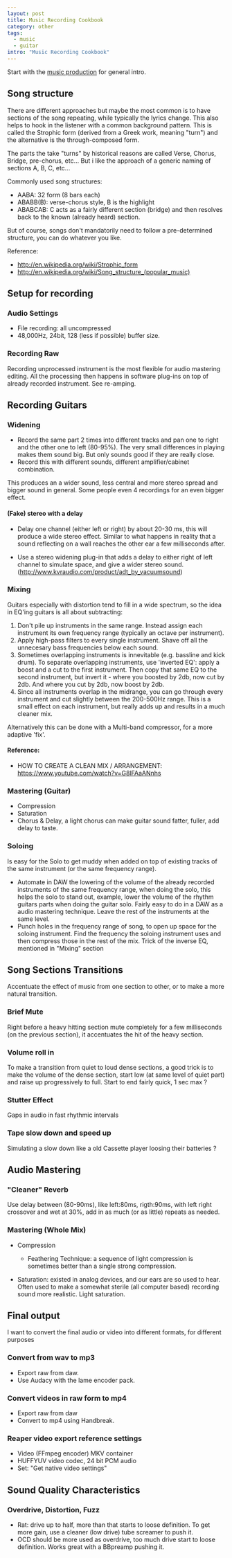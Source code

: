 ```yaml
---
layout: post
title: Music Recording Cookbook
category: other
tags:
  - music
  - guitar
intro: "Music Recording Cookbook"
---
```


Start with the [music production](http://al3xandr3.github.io/music-production.html) for general intro.

## Song structure

There are different approaches but maybe the most common is to have sections of the song repeating, while typically the lyrics change. This also helps to hook in the listener with a common background pattern. This is called the Strophic form (derived from a Greek work, meaning "turn") and the alternative is the through-composed form.

The parts the take "turns" by historical reasons are called Verse, Chorus, Bridge, pre-chorus, etc... But i like the approach of a generic naming of sections A, B, C, etc...

Commonly used song structures:

- AABA: 32 form (8 bars each)
- ABABB(B): verse-chorus style, B is the highlight
- ABABCAB: C acts as a fairly different section (bridge) and then resolves back to the known (already heard) section.

But of course, songs don't mandatorily need to follow a pre-determined structure, you can do whatever you like.

Reference:

- http://en.wikipedia.org/wiki/Strophic_form
- http://en.wikipedia.org/wiki/Song_structure_(popular_music)



## Setup for recording

### Audio Settings

- File recording: all uncompressed
- 48,000Hz, 24bit, 128 (less if possible) buffer size.

### Recording Raw

Recording unprocessed instrument is the most flexible for audio mastering editing. All the processing then happens in software plug-ins on top of already recorded instrument.
See re-amping.



## Recording Guitars


### Widening

- Record the same part 2 times into different tracks and pan one to right and the other one to left (80-95%). The very small differences in playing makes them sound big. But only sounds good if they are really close.
- Record this with different sounds, different amplifier/cabinet combination.

This produces an a wider sound, less central and more stereo spread and bigger sound in general.
Some people even 4 recordings for an even bigger effect.


#### (Fake) stereo with a delay

- Delay one channel (either left or right) by about 20-30 ms, this will produce a wide stereo effect. Similar to what happens in reality that a sound reflecting on a wall  reaches the other ear a few milliseconds after.


- Use a stereo widening plug-in that adds a delay to either right of left channel to simulate space, and give a wider stereo sound. (http://www.kvraudio.com/product/adt_by_vacuumsound)


### Mixing

Guitars especially with distortion tend to fill in a wide spectrum, so the idea in EQ'ing guitars is all about subtracting: 

1. Don't pile up instruments in the same range. Instead assign each instrument its own frequency range (typically an octave per instrument).
2. Apply high-pass filters to every single instrument. Shave off all the unnecesary bass frequencies below each sound.
3. Sometimes overlapping instruments is innevitable (e.g. bassline and kick drum). To separate overlapping instruments, use 'inverted EQ': apply a boost and a cut to the first instrument. Then copy that same EQ to the second instrument, but invert it - where you boosted by 2db, now cut by 2db. And where you cut by 2db, now boost by 2db.
4. Since all instruments overlap in the midrange, you can go through every instrument and cut slightly between the 200-500Hz range. This is a small effect on each instrument, but really adds up and results in a much cleaner mix.

Alternatively this can be done with a Multi-band compressor, for a more adaptive 'fix'.

#### Reference:

- HOW TO CREATE A CLEAN MIX / ARRANGEMENT: https://www.youtube.com/watch?v=G8lFAaANnhs


### Mastering (Guitar)

- Compression
- Saturation
- Chorus & Delay, a light chorus can make guitar sound fatter, fuller, add delay to taste.


### Soloing

Is easy for the Solo to get muddy when added on top of existing tracks of the same instrument (or the same frequency range).

- Automate in DAW the lowering of the volume of the already recorded instruments of the same frequency range, when doing the solo, this helps the solo to stand out, example, lower the volume of the rhythm guitars parts when doing the guitar solo. Fairly easy to do in a DAW as a audio mastering technique. Leave the rest of the instruments at the same level.
- Punch holes in the frequency range of song, to open up space for the soloing instrument. Find the frequency the soloing instrument uses and then compress those in the rest of the mix. Trick of the inverse EQ, mentioned in "Mixing" section




## Song Sections Transitions

Accentuate the effect of music from one section to other, or to make a more natural transition.

### Brief Mute

Right before a heavy hitting section mute completely for a few  milliseconds (on the previous section), it accentuates the hit of the heavy section.

### Volume roll in

To make a transition from quiet to loud dense sections, a good trick is to make the volume of the dense section, start low (at same level of quiet part) and raise up progressively to full. Start to end fairly quick, 1 sec max ?

### Stutter Effect

Gaps in audio in fast rhythmic intervals

### Tape slow down and speed up

Simulating a slow down like a old Cassette player loosing their batteries ?



## Audio Mastering

### "Cleaner" Reverb
Use delay between (80-90ms), like left:80ms, rigth:90ms, with left right crossover and wet at 30%, add in as much (or as little) repeats as needed.

### Mastering (Whole Mix)

- Compression
  - Feathering Technique: a sequence of light compression is sometimes better than a single strong compression.

- Saturation: existed in analog devices, and our ears are so used to hear. Often used to make a somewhat sterile (all computer based) recording sound more realistic. Light saturation.





## Final output
I want to convert the final audio or video into different formats, for different purposes

### Convert from wav to mp3

- Export raw from daw.
- Use Audacy with the lame encoder pack.

### Convert videos in raw form to mp4

- Export raw from daw
- Convert to mp4 using Handbreak.

### Reaper video export reference settings

- Video (FFmpeg encoder) MKV container
- HUFFYUV video codec, 24 bit PCM audio
- Set: "Get native video settings"

## Sound Quality Characteristics

### Overdrive, Distortion, Fuzz


- Rat: drive up to half, more than that starts to loose definition. To get more gain, use a cleaner (low drive) tube screamer to push it.
- OCD should be more used as overdrive, too much drive start to loose definition. Works great with a BBpreamp pushing it.
